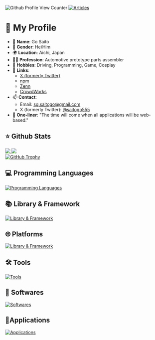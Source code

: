 ![Github Profile View Counter](https://komarev.com/ghpvc/?username=saitogo555&abbreviated=true)
[![Articles](https://badgen.org/img/zenn/saitogo/articles?style=plastic)](https://zenn.dev/saitogo)

# 👋 My Profile

- 👤 **Name**: Go Saito
- 👨 **Gender**: He/Him
- 🌍 **Location**: Aichi, Japan
- 👩‍💻 **Profession**: Automotive prototype parts assembler
- 🎨 **Hobbies**: Driving, Programming, Game, Cosplay
- 🔗 **Links**:
  - [X (formerly Twitter)](https://x.com/saitogo555)
  - [npm](https://www.npmjs.com/~saitogo)
  - [Zenn](https://zenn.dev/saitogo)
  - [CrowdWorks](https://crowdworks.jp/public/employees/4181515)
- 📫 **Contact**:
  - Email: [sg.saitogo@gmail.com](mailto:sg.saitogo@gmail.com)
  - X (formerly Twitter): [@saitogo555](https://x.com/saitogo555)
- 💬 **One-liner**: "The time will come when all applications will be web-based."

## ⭐ Github Stats

<div>
  <a href="https://github.com/anuraghazra/github-readme-stats">
    <img src="https://github-readme-stats.vercel.app/api?username=saitogo555&count_private=true&show_icons=true&hide_title=true" />
  </a>
  <a href="https://github.com/anuraghazra/github-readme-stats">
    <img src="https://github-readme-stats.vercel.app/api/top-langs/?username=saitogo555&layout=compact" />
  </a>
</div>

<a href="https://github.com/ryo-ma/github-profile-trophy">
  <img src="https://github-profile-trophy.vercel.app/?username=saitogo555&theme=flat&margin-w=15&margin-h=15" alt="GitHub Trophy">
</a>


## 💻 Programming Languages

[![Programming Languages](https://skillicons.dev/icons?perline=8&i=html,css,js,ts,php,java,py,go)](https://skillicons.dev)

## 📚 Library & Framework

[![Library & Framework](https://skillicons.dev/icons?perline=8&i=react,nextjs,vue,nuxtjs,vuetify,astro,svelte,jquery,electron,pug,sass,bootstrap,tailwind,laravel)](https://skillicons.dev)

## 🌐 Platforms

[![Library & Framework](https://skillicons.dev/icons?perline=8&i=gcp,firebase,nodejs,github)](https://skillicons.dev)

## 🛠️ Tools

[![Tools](https://skillicons.dev/icons?perline=8&i=npm,pnpm,bun,webpack,vite,git,githubactions,regex)](https://skillicons.dev)

## 💾 Softwares

[![Softwares](https://skillicons.dev/icons?perline=8&i=windows,linux,ubuntu,docker,mysql)](https://skillicons.dev)

## 📱Applications

[![Applications](https://skillicons.dev/icons?perline=8&i=androidstudio,idea,vscode,discord,postman,wordpress)](https://skillicons.dev)